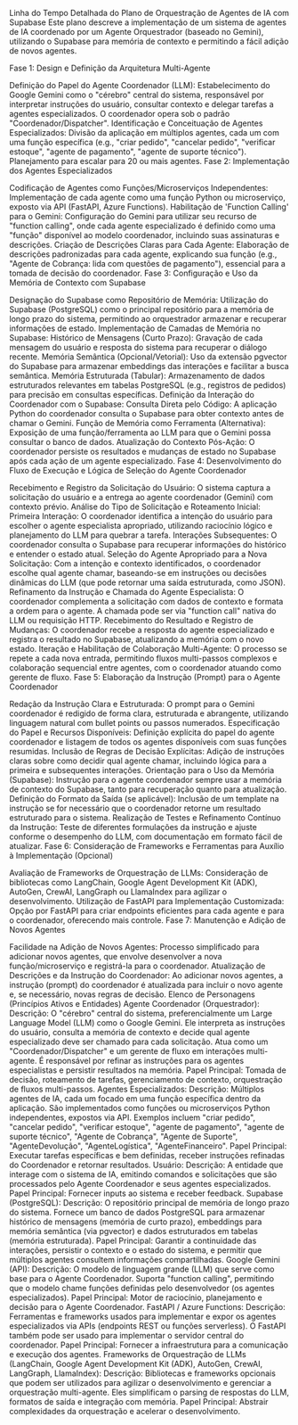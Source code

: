 Linha do Tempo Detalhada do Plano de Orquestração de Agentes de IA com Supabase
Este plano descreve a implementação de um sistema de agentes de IA coordenado por um Agente Orquestrador (baseado no Gemini), utilizando o Supabase para memória de contexto e permitindo a fácil adição de novos agentes.

Fase 1: Design e Definição da Arquitetura Multi-Agente

Definição do Papel do Agente Coordenador (LLM): Estabelecimento do Google Gemini como o "cérebro" central do sistema, responsável por interpretar instruções do usuário, consultar contexto e delegar tarefas a agentes especializados. O coordenador opera sob o padrão "Coordenador/Dispatcher".
Identificação e Conceituação de Agentes Especializados: Divisão da aplicação em múltiplos agentes, cada um com uma função específica (e.g., "criar pedido", "cancelar pedido", "verificar estoque", "agente de pagamento", "agente de suporte técnico"). Planejamento para escalar para 20 ou mais agentes.
Fase 2: Implementação dos Agentes Especializados

Codificação de Agentes como Funções/Microserviços Independentes: Implementação de cada agente como uma função Python ou microserviço, exposto via API (FastAPI, Azure Functions).
Habilitação de 'Function Calling' para o Gemini: Configuração do Gemini para utilizar seu recurso de "function calling", onde cada agente especializado é definido como uma "função" disponível ao modelo coordenador, incluindo suas assinaturas e descrições.
Criação de Descrições Claras para Cada Agente: Elaboração de descrições padronizadas para cada agente, explicando sua função (e.g., "Agente de Cobrança: lida com questões de pagamento"), essencial para a tomada de decisão do coordenador.
Fase 3: Configuração e Uso da Memória de Contexto com Supabase

Designação do Supabase como Repositório de Memória: Utilização do Supabase (PostgreSQL) como o principal repositório para a memória de longo prazo do sistema, permitindo ao orquestrador armazenar e recuperar informações de estado.
Implementação de Camadas de Memória no Supabase:
Histórico de Mensagens (Curto Prazo): Gravação de cada mensagem do usuário e resposta do sistema para recuperar o diálogo recente.
Memória Semântica (Opcional/Vetorial): Uso da extensão pgvector do Supabase para armazenar embeddings das interações e facilitar a busca semântica.
Memória Estruturada (Tabular): Armazenamento de dados estruturados relevantes em tabelas PostgreSQL (e.g., registros de pedidos) para precisão em consultas específicas.
Definição da Interação do Coordenador com o Supabase:
Consulta Direta pelo Código: A aplicação Python do coordenador consulta o Supabase para obter contexto antes de chamar o Gemini.
Função de Memória como Ferramenta (Alternativa): Exposição de uma função/ferramenta ao LLM para que o Gemini possa consultar o banco de dados.
Atualização do Contexto Pós-Ação: O coordenador persiste os resultados e mudanças de estado no Supabase após cada ação de um agente especializado.
Fase 4: Desenvolvimento do Fluxo de Execução e Lógica de Seleção do Agente Coordenador

Recebimento e Registro da Solicitação do Usuário: O sistema captura a solicitação do usuário e a entrega ao agente coordenador (Gemini) com contexto prévio.
Análise do Tipo de Solicitação e Roteamento Inicial:
Primeira Interação: O coordenador identifica a intenção do usuário para escolher o agente especialista apropriado, utilizando raciocínio lógico e planejamento do LLM para quebrar a tarefa.
Interações Subsequentes: O coordenador consulta o Supabase para recuperar informações do histórico e entender o estado atual.
Seleção do Agente Apropriado para a Nova Solicitação: Com a intenção e contexto identificados, o coordenador escolhe qual agente chamar, baseando-se em instruções ou decisões dinâmicas do LLM (que pode retornar uma saída estruturada, como JSON).
Refinamento da Instrução e Chamada do Agente Especialista: O coordenador complementa a solicitação com dados de contexto e formata a ordem para o agente. A chamada pode ser via "function call" nativa do LLM ou requisição HTTP.
Recebimento do Resultado e Registro de Mudanças: O coordenador recebe a resposta do agente especializado e registra o resultado no Supabase, atualizando a memória com o novo estado.
Iteração e Habilitação de Colaboração Multi-Agente: O processo se repete a cada nova entrada, permitindo fluxos multi-passos complexos e colaboração sequencial entre agentes, com o coordenador atuando como gerente de fluxo.
Fase 5: Elaboração da Instrução (Prompt) para o Agente Coordenador

Redação da Instrução Clara e Estruturada: O prompt para o Gemini coordenador é redigido de forma clara, estruturada e abrangente, utilizando linguagem natural com bullet points ou passos numerados.
Especificação do Papel e Recursos Disponíveis: Definição explícita do papel do agente coordenador e listagem de todos os agentes disponíveis com suas funções resumidas.
Inclusão de Regras de Decisão Explícitas: Adição de instruções claras sobre como decidir qual agente chamar, incluindo lógica para a primeira e subsequentes interações.
Orientação para o Uso da Memória (Supabase): Instrução para o agente coordenador sempre usar a memória de contexto do Supabase, tanto para recuperação quanto para atualização.
Definição do Formato da Saída (se aplicável): Inclusão de um template na instrução se for necessário que o coordenador retorne um resultado estruturado para o sistema.
Realização de Testes e Refinamento Contínuo da Instrução: Teste de diferentes formulações da instrução e ajuste conforme o desempenho do LLM, com documentação em formato fácil de atualizar.
Fase 6: Consideração de Frameworks e Ferramentas para Auxílio à Implementação (Opcional)

Avaliação de Frameworks de Orquestração de LLMs: Consideração de bibliotecas como LangChain, Google Agent Development Kit (ADK), AutoGen, CrewAI, LangGraph ou LlamaIndex para agilizar o desenvolvimento.
Utilização de FastAPI para Implementação Customizada: Opção por FastAPI para criar endpoints eficientes para cada agente e para o coordenador, oferecendo mais controle.
Fase 7: Manutenção e Adição de Novos Agentes

Facilidade na Adição de Novos Agentes: Processo simplificado para adicionar novos agentes, que envolve desenvolver a nova função/microserviço e registrá-la para o coordenador.
Atualização de Descrições e da Instrução do Coordenador: Ao adicionar novos agentes, a instrução (prompt) do coordenador é atualizada para incluir o novo agente e, se necessário, novas regras de decisão.
Elenco de Personagens (Princípios Ativos e Entidades)
Agente Coordenador (Orquestrador):
Descrição: O "cérebro" central do sistema, preferencialmente um Large Language Model (LLM) como o Google Gemini. Ele interpreta as instruções do usuário, consulta a memória de contexto e decide qual agente especializado deve ser chamado para cada solicitação. Atua como um "Coordenador/Dispatcher" e um gerente de fluxo em interações multi-agente. É responsável por refinar as instruções para os agentes especialistas e persistir resultados na memória.
Papel Principal: Tomada de decisão, roteamento de tarefas, gerenciamento de contexto, orquestração de fluxos multi-passos.
Agentes Especializados:
Descrição: Múltiplos agentes de IA, cada um focado em uma função específica dentro da aplicação. São implementados como funções ou microserviços Python independentes, expostos via API. Exemplos incluem "criar pedido", "cancelar pedido", "verificar estoque", "agente de pagamento", "agente de suporte técnico", "Agente de Cobrança", "Agente de Suporte", "AgenteDevolução", "AgenteLogística", "AgenteFinanceiro".
Papel Principal: Executar tarefas específicas e bem definidas, receber instruções refinadas do Coordenador e retornar resultados.
Usuário:
Descrição: A entidade que interage com o sistema de IA, emitindo comandos e solicitações que são processados pelo Agente Coordenador e seus agentes especializados.
Papel Principal: Fornecer inputs ao sistema e receber feedback.
Supabase (PostgreSQL):
Descrição: O repositório principal de memória de longo prazo do sistema. Fornece um banco de dados PostgreSQL para armazenar histórico de mensagens (memória de curto prazo), embeddings para memória semântica (via pgvector) e dados estruturados em tabelas (memória estruturada).
Papel Principal: Garantir a continuidade das interações, persistir o contexto e o estado do sistema, e permitir que múltiplos agentes consultem informações compartilhadas.
Google Gemini (API):
Descrição: O modelo de linguagem grande (LLM) que serve como base para o Agente Coordenador. Suporta "function calling", permitindo que o modelo chame funções definidas pelo desenvolvedor (os agentes especializados).
Papel Principal: Motor de raciocínio, planejamento e decisão para o Agente Coordenador.
FastAPI / Azure Functions:
Descrição: Ferramentas e frameworks usados para implementar e expor os agentes especializados via APIs (endpoints REST ou funções serverless). O FastAPI também pode ser usado para implementar o servidor central do coordenador.
Papel Principal: Fornecer a infraestrutura para a comunicação e execução dos agentes.
Frameworks de Orquestração de LLMs (LangChain, Google Agent Development Kit (ADK), AutoGen, CrewAI, LangGraph, LlamaIndex):
Descrição: Bibliotecas e frameworks opcionais que podem ser utilizados para agilizar o desenvolvimento e gerenciar a orquestração multi-agente. Eles simplificam o parsing de respostas do LLM, formatos de saída e integração com memória.
Papel Principal: Abstrair complexidades da orquestração e acelerar o desenvolvimento.
